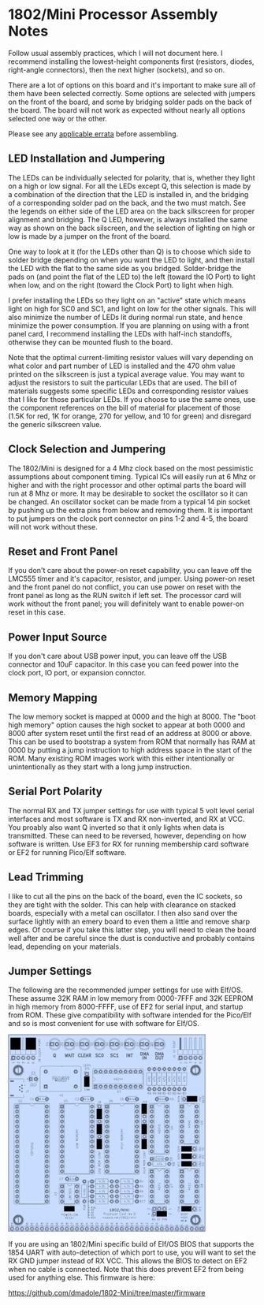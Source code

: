 # 1802/Mini Processor Assembly Notes

Follow usual assembly practices, which I will not document here. I recommend installing the lowest-height components first (resistors, diodes, right-angle connectors), then the next higher (sockets), and so on.

There are a lot of options on this board and it's important to make sure all of them have been selected correctly. Some options are selected with jumpers on the front of the board, and some by bridging solder pads on the back of the board. The board will not work as expected without nearly all options selected one way or the other.

Please see any [applicable errata](https://github.com/dmadole/1802-Mini-Processor/tree/main/notes) before assembling.

## LED Installation and Jumpering

The LEDs can be individually selected for polarity, that is, whether they light on a high or low signal. For all the LEDs except Q, this selection is made by a combination of the direction that the LED is installed in, and the bridging of a corresponding solder pad on the back, and the two must match. See the legends on either side of the LED area on the back silkscreen for proper alignment and bridging. The Q LED, however, is always installed the same way as shown on the back silscreen, and the selection of lighting on high or low is made by a jumper on the front of the board.

One way to look at it (for the LEDs other than Q) is to choose which side to solder bridge depending on when you want the LED to light, and then install the LED with the flat to the same side as you bridged. Solder-bridge the pads on (and point the flat of the LED to) the left (toward the IO Port) to light when low, and on the right (toward the Clock Port) to light when high.

I prefer installing the LEDs so they light on an "active" state which means light on high for SC0 and SC1, and light on low for the other signals. This will also minimize the number of LEDs lit during normal run state, and hence minimize the power consumption. If you are planning on using with a front panel card, I recommend installing the LEDs with half-inch standoffs, otherwise they can be mounted flush to the board.

Note that the optimal current-limiting resistor values will vary depending on what color and part number of LED is installed and the 470 ohm value printed on the silkscreen is just a typical average value. You may want to adjust the resistors to suit the particular LEDs that are used. The bill of materials suggests some specific LEDs and corresponding resistor values that I like for those particular LEDs. If you choose to use the same ones, use the component references on the bill of material for placement of those (1.5K for red, 1K for orange, 270 for yellow, and 10 for green) and disregard the generic silkscreen value.

## Clock Selection and Jumpering

The 1802/Mini is designed for a 4 Mhz clock based on the most pessimistic assumptions about component timing. Typical ICs will easily run at 6 Mhz or higher and with the right processor and other optimal parts the board will run at 8 Mhz or more. It may be desirable to socket the oscillator so it can be changed. An oscillator socket can be made from a typical  14 pin socket by pushing up the extra pins from below and removing them. It is important to put jumpers on the clock port connector on pins 1-2 and 4-5, the board will not work without these.

## Reset and Front Panel

If you don't care about the power-on reset capability, you can leave off the LMC555 timer and it's capacitor, resistor, and jumper. Using power-on reset and the front panel do not conflict, you can use power on reset with the front panel as long as the RUN switch if left set. The processor card will work without the front panel; you will definitely want to enable power-on reset in this case.

## Power Input Source

If you don't care about USB power input, you can leave off the USB connector and 10uF capacitor. In this case you can feed power into the clock port, IO port, or expansion connctor.

## Memory Mapping

The low memory socket is mapped at 0000 and the high at 8000. The "boot high memory" option causes the high socket to appear at both 0000 and 8000 after system reset until the first read of an address at 8000 or above. This can be used to bootstrap a system from ROM that normally has RAM at 0000 by putting a jump instruction to high address space in the start of the ROM. Many existing ROM images work with this either intentionally or unintentionally as they start with a long jump instruction.

## Serial Port Polarity

The normal RX and TX jumper settings for use with typical 5 volt level serial interfaces and most software is TX and RX non-inverted, and RX at VCC. You proably also want Q inverted so that it only lights when data is transmitted. These can need to be reversed, however, depending on how software is written. Use EF3 for RX for running membership card software or EF2 for running Pico/Elf software.

## Lead Trimming

I like to cut all the pins on the back of the board, even the IC sockets, so they are tight with the solder. This can help with clearance on stacked boards, especially with a metal can oscillator. I then also sand over the surface lightly with an emery board to even them a little and remove sharp edges. Of course if you take this latter step, you will need to clean the board well after and be careful since the dust is conductive and probably contains lead, depending on your materials.

## Jumper Settings

The following are the recommended jumper settings for use with Elf/OS. These assume 32K RAM in low memory from 0000-7FFF and 32K EEPROM in high memory from 8000-FFFF, use of EF2 for serial input, and startup from ROM. These give compatibility with software intended for the Pico/Elf and so is most convenient for use with software for Elf/OS.

![1802 Mini Processor Jumpers](https://github.com/dmadole/1802-Mini-Processor/blob/main/photos/1802-mini-processor-jumpers-elfos-2.jpg)

If you are using an 1802/Mini specific build of Elf/OS BIOS that supports the 1854 UART with auto-detection of which port to use, you will want to set the RX GND jumper instead of RX VCC. This allows the BIOS to detect on EF2 when no cable is connected. Note that this does prevent EF2 from being used for anything else. This firmware is here:

https://github.com/dmadole/1802-Mini/tree/master/firmware
